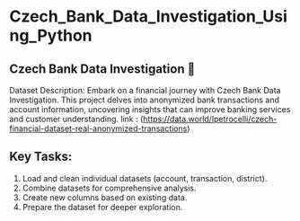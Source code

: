 # Czech_Bank_Data_Investigation_Using_Python

## Czech Bank Data Investigation 💼

Dataset Description:
Embark on a financial journey with Czech Bank Data Investigation. This project delves into anonymized bank transactions and account information, uncovering insights that can improve banking services and customer understanding.
link : (https://data.world/lpetrocelli/czech-financial-dataset-real-anonymized-transactions)

## Key Tasks:

1) Load and clean individual datasets (account, transaction, district).
2) Combine datasets for comprehensive analysis.
3) Create new columns based on existing data.
4) Prepare the dataset for deeper exploration.
